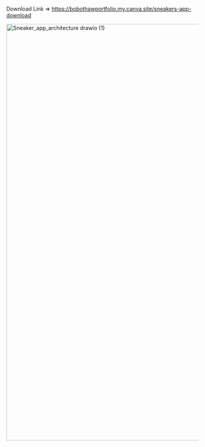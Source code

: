 Download Link => https://bobothawportfolio.my.canva.site/sneakers-app-download

<img width="801" height="1090" alt="Sneaker_app_architecture drawio (1)" src="https://github.com/user-attachments/assets/776ac265-2601-4bd3-aa36-432bd6d02227" />
